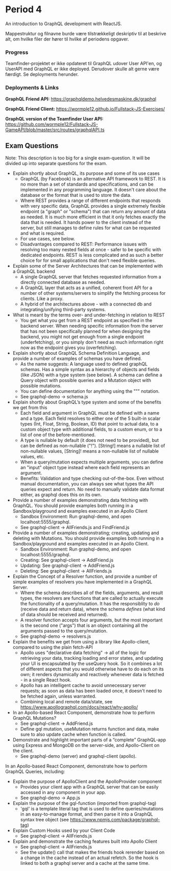 
# Period 4
An introduction to GraphQL development with ReactJS.

Mappestruktur og filnavne burde være tilstrækkeligt deskriptiv til at beskrive alt, om hvilke filer der hører til hvilke af periodens opgaver.

### Progress
Teamfinder-projektet er ikke opdateret til GraphQL udover User API'en, og UserAPI med GraphQL er ikke deployed.
Derudover skulle alt gerne være færdigt. Se deployments herunder.

### Deployments & Links
**GraphQL Friend API:** https://graphqldemo.helvedesmaskine.dk/graphql

**GraphQL Friend Client:** https://wormple12.github.io/Fullstack-JS-Exercises/

**GraphQL version of the Teamfinder User API:** https://github.com/wormple12/Fullstack-JS-GameAPI/blob/master/src/routes/graphqlAPI.ts

## Exam Questions
Note: This description is too big for a single exam-question. It will be divided up into separate questions for the exam.

- Explain shortly about GraphQL, its purpose and some of its use cases
	- GraphQL (by Facebook) is an alternative API framework to REST. It is no more than a set of standards and specifications, and can be implemented in any programming language. It doesn't care about the database or the format that is used to store the data.
	- Where REST provides a range of different endpoints that responds with very specific data, GraphQL provides a single extremely flexible endpoint (a "graph" or "schema") that can return any amount of data as needed. It is much more efficient in that it only fetches exactly the data that is needed. It hands power to the client instead of the server, but still manages to define rules for what can be requested and what is required.
	- For use cases, see below.
	- Disadvantages compared to REST: Performance issues with resolving too many nested fields at once - safer to be specific with dedicated endpoints. REST is less complicated and as such a better choice for for small applications that don't need flexible queries.
- Explain some of the Server Architectures that can be implemented with a GraphQL backend
	- A single GraphQL server that fetches requested information from a directly connected database as needed.
	- A GraphQL layer that acts as a unified, coherent front API for a number of other systems/servers to simplify the fetching process for clients. Like a proxy.
	- A hybrid of the architectures above - with a connected db and integrating/unifying third-party systems.
- What is meant by the terms over- and under-fetching in relation to REST
	- You get what you get from a REST endpoint as specified in the backend server. When needing specific information from the server that has not been specifically planned for when designing the backend, you might not get enough from a single endpoint (underfetching), or you simply don't need as much information right now as the endpoint gives you (overfetching).
- Explain shortly about GraphQL Schema Definition Language, and provide a number of examples of schemas you have defined.
	- As the name suggests: A language used to defined graphQL schemas. Has a simple syntax as a hierarchy of objects and fields (like JSON) with a type system (see below). A schema can define a Query object with possible queries and a Mutation object with possible mutations.
	- You can define documentation for anything using the """ notation.
	- See graphql-demo -> schema.js
- Explain shortly about GraphQL’s type system and some of the benefits we get from this
	- Each field and argument in GraphQL must be defined with a name and a type. Each field resolves to either one of the 5 built-in scalar types (Int, Float, String, Boolean, ID) that point to actual data, to a custom object type with additional fields, to a custom enum, or to a list of one of the before-mentioned.
	- A type is nullable by default (it does not need to be provided), but can be defined as non-nullable ("!"). [String!] means a nullable list of non-nullable values, [String]! means a non-nullable list of nullable values, etc.
	- When a query/mutation expects multiple arguments, you can define an "input" object type instead where each field represents an argument.
	- Benefits: Validation and type checking out-of-the-box. Even without manual documentation, you can always see what types the API queries expect and return. No need to manually validate data format either, as graphql does this on its own.
- Provide a number of examples demonstrating data fetching with GraphQL. You should provide examples both running in a Sandbox/playground and examples executed in an Apollo Client
	- Sandbox Environment: Run graphql-demo, and open localhost:5555/graphql.
	- See graphql-client -> AllFriends.js and FindFriend.js
- Provide a number of examples demonstrating; creating, updating and deleting with Mutations. You should provide examples both running in a Sandbox/playground and examples executed in an Apollo Client.
	- Sandbox Environment: Run graphql-demo, and open localhost:5555/graphql.
	- Creating: See graphql-client -> AddFriend.js
	- Updating: See graphql-client -> AddFriend.js
	- Deleting: See graphql-client -> AllFriends.js
- Explain the Concept of a Resolver function, and provide a number of simple examples of resolvers you have implemented in a GraphQL Server.
	- Where the schema describes all of the fields, arguments, and result types, the resolvers are functions that are called to actually execute the functionality of a query/mutation. It has the responsiblity to *do* (receive data and return data), where the schema *defines* (what kind of data should be received and returned).
	- A resolver function accepts four arguments, but the most important is the second one ("args") that is an object containing all the arguments passed to the query/mutation.
	- See graphql-demo -> resolvers.js
- Explain the benefits we get from using a library like Apollo-client, compared to using the plain fetch-API
	- Apollo uses "declarative data fetching" -> all of the logic for retrieving your data, tracking loading and error states, and updating your UI is encapsulated by the useQuery hook. So it combines a lot of different aspects that you would otherwise have to do each on its own; it renders dynamically and reactively whenever data is fetched - in a single React hook.
	- Apollo has an intelligent cache to avoid unnecessary server requests; as soon as data has been loaded once, it doesn't need to be fetched again, unless warranted.
	- Combining local and remote data/state, see https://www.apollographql.com/docs/react/why-apollo/
- In an Apollo-based React Component, demonstrate how to perform GraphQL Mutations?
	- See graphql-client -> AddFriend.js
	- Define gql mutation, useMutation returns function and data, make sure to also update cache when function is called.
- Demonstrate and highlight important parts of a “complete” GraphQL-app using Express and MongoDB on the server-side, and Apollo-Client on the client.
	- See graphql-demo (server) and graphql-client (apollo).

In an Apollo-based React Component, demonstrate how to perform GraphQL Queries, including:
- Explain the purpose of ApolloClient and the ApolloProvider component
	- Provides your client app with a GraphQL server that can be easily accessed in any component in your app.
	- See graphql-demo -> App.js
- Explain the purpose of the gql-function (imported from graphql-tag)
	- 'gql' is a template literal tag that is used to define queries/mutations in an easy-to-manage format, and then parse it into a GraphQL syntax tree object (see https://www.npmjs.com/package/graphql-tag)
- Explain Custom Hooks used by your Client Code
	- See graphql-client -> AllFriends.js
- Explain and demonstrate the caching features built into Apollo Client
	- See graphql-client -> AllFriends.js
	- See the update() call that makes the friends hook rerender based on a change in the cache instead of an actual refetch. So the hook is linked to both a graphql server and a cache at the same time.
